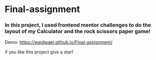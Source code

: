 # Final-assignment
 


### In this project, I used frontend mentor challenges to do the layout of my Calculator and the rock scissors paper game!

Demo: https://wajdwael.github.io/Final-assignment/

if you like this project give a star!
